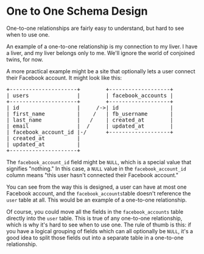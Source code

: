 # One to One Schema Design

One-to-one relationships are fairly easy to understand, but hard to see when to use one.

An example of a one-to-one relationship is my connection to my liver.  I have a liver, and my liver belongs only to me.  We'll ignore the world of conjoined twins, for now.

A more practical example might be a site that optionally lets a user connect their Facebook account.  It might look like this:

<pre>
+---------------------+        +-------------------+
| users               |        | facebook_accounts |
+---------------------+        +-------------------+
| id                  |     /-&gt;| id                |
| first_name          |    /   | fb_username       |
| last_name           |   /    | created_at        |
| email               |  /     | updated_at        |
| facebook_account_id |-/      +-------------------+
| created_at          |
| updated_at          |
+---------------------+
</pre>

The `facebook_account_id` field might be `NULL`, which is a special value that signifies "nothing."  In this case, a `NULL` value in the `facebook_account_id` column means "this user hasn't connected their Facebook account."

You can see from the way this is designed, a user can have at most one Facebook account, and the `facebook_accounts`table doesn't reference the `user` table at all.  This would be an example of a one-to-one relationship.

Of course, you could move all the fields in the `facebook_accounts` table directly into the `user` table.
This is true of any one-to-one relationship, which is why it's hard to see when to use one.
The rule of thumb is this: if you have a logical grouping of fields which can all optionally be `NULL`,
it's a good idea to split those fields out into a separate table in a one-to-one relationship.